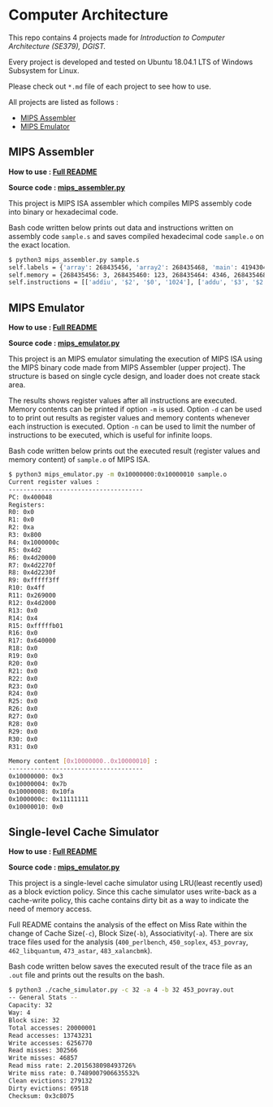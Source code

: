 # Computer Architecture
This repo contains 4 projects made for *Introduction to Computer Architecture (SE379), DGIST.*

Every project is developed and tested on Ubuntu 18.04.1 LTS of Windows Subsystem for Linux.

Please check out `*.md` file of each project to see how to use.



All projects are listed as follows :

* [MIPS Assembler](#MIPS-Assembler)
* [MIPS Emulator](#MIPS-Emulator)




## MIPS Assembler

**How to use : [Full README](https://github.com/auejin/Computer-Architecture/blob/master/mips_assembler.md)**

**Source code : [mips_assembler.py](https://github.com/auejin/Computer-Architecture/blob/master/mips_assembler.py)**

This project is MIPS ISA assembler which compiles MIPS assembly code into binary or hexadecimal code.

Bash code written below prints out data and instructions written on assembly code `sample.s` and saves compiled hexadecimal code `sample.o` on the exact location.

```bash
$ python3 mips_assembler.py sample.s
self.labels = {'array': 268435456, 'array2': 268435468, 'main': 4194304}
self.memory = {268435456: 3, 268435460: 123, 268435464: 4346, 268435468: 286331153}
self.instructions = [['addiu', '$2', '$0', '1024'], ['addu', '$3', '$2', '$2'], ['or', '$4', '$3', '$2'], ['addiu', '$5', '$0', '1234'], ['sll', '$6', '$5', '16'], ['addiu', '$7', '$6', '9999'], ['subu', '$8', '$7', '$2'], ['nor', '$9', '$4', '$3'], ['ori', '$10', '$2', '255'], ['srl', '$11', '$6', '5'], ['srl', '$12', '$6', '4'], ['lui', '$4', '4096'], ['ori', '$4', '$4', '12'], ['and', '$13', '$11', '$5'], ['andi', '$14', '$4', '100'], ['subu', '$15', '$0', '$10'], ['lui', '$17', '100'], ['addiu', '$2', '$0', '0xa']]
```



## MIPS Emulator

**How to use : [Full README](https://github.com/auejin/Computer-Architecture/blob/master/mips_emulator.md)**

**Source code : [mips_emulator.py](https://github.com/auejin/Computer-Architecture/blob/master/mips_emulator.py)**

This project is an MIPS emulator simulating the execution of MIPS ISA using the MIPS binary code made from MIPS Assembler (upper project). The structure is based on single cycle design, and loader does not create stack area.

The results shows register values after all instructions are executed. Memory contents can be printed if option `-m` is used. Option `-d` can be used to to print out results as register values and memory contents whenever each instruction is executed. Option `-n` can be used to limit the number of instructions to be executed, which is useful for infinite loops.

Bash code written below prints out the executed result (register values and memory content) of `sample.o` of MIPS ISA.

```bash
$ python3 mips_emulator.py -m 0x10000000:0x10000010 sample.o
Current register values :
-------------------------------------
PC: 0x400048
Registers:
R0: 0x0
R1: 0x0
R2: 0xa
R3: 0x800
R4: 0x1000000c
R5: 0x4d2
R6: 0x4d20000
R7: 0x4d2270f
R8: 0x4d2230f
R9: 0xfffff3ff
R10: 0x4ff
R11: 0x269000
R12: 0x4d2000
R13: 0x0
R14: 0x4
R15: 0xfffffb01
R16: 0x0
R17: 0x640000
R18: 0x0
R19: 0x0
R20: 0x0
R21: 0x0
R22: 0x0
R23: 0x0
R24: 0x0
R25: 0x0
R26: 0x0
R27: 0x0
R28: 0x0
R29: 0x0
R30: 0x0
R31: 0x0

Memory content [0x10000000..0x10000010] :
-------------------------------------
0x10000000: 0x3
0x10000004: 0x7b
0x10000008: 0x10fa
0x1000000c: 0x11111111
0x10000010: 0x0


```



## Single-level Cache Simulator

**How to use : [Full README](https://github.com/auejin/Computer-Architecture/blob/master/cache_simulator.md)**

**Source code : [mips_emulator.py](https://github.com/auejin/Computer-Architecture/blob/master/cache_simulator.py)**

This project is a single-level cache simulator using LRU(least recently used) as a block eviction policy. Since this cache simulator uses write-back as a cache-write policy, this cache contains dirty bit as a way to indicate the need of memory access.

Full README contains the analysis of the effect on Miss Rate within the change of Cache Size(`-c`), Block Size(`-b`), Associativity(`-a`). There are six trace files used for the analysis (`400_perlbench`, `450_soplex`, `453_povray`, `462_libquantum`, `473_astar`, `483_xalancbmk`).

Bash code written below saves the executed result of the trace file as an `.out` file and prints out the results on the bash.

```bash
$ python3 ./cache_simulator.py -c 32 -a 4 -b 32 453_povray.out
-- General Stats --
Capacity: 32
Way: 4
Block size: 32
Total accesses: 20000001
Read accesses: 13743231
Write accesses: 6256770
Read misses: 302566
Write misses: 46857
Read miss rate: 2.2015638098493726%
Write miss rate: 0.7489007906635532%
Clean evictions: 279132
Dirty evictions: 69518
Checksum: 0x3c8075

```

